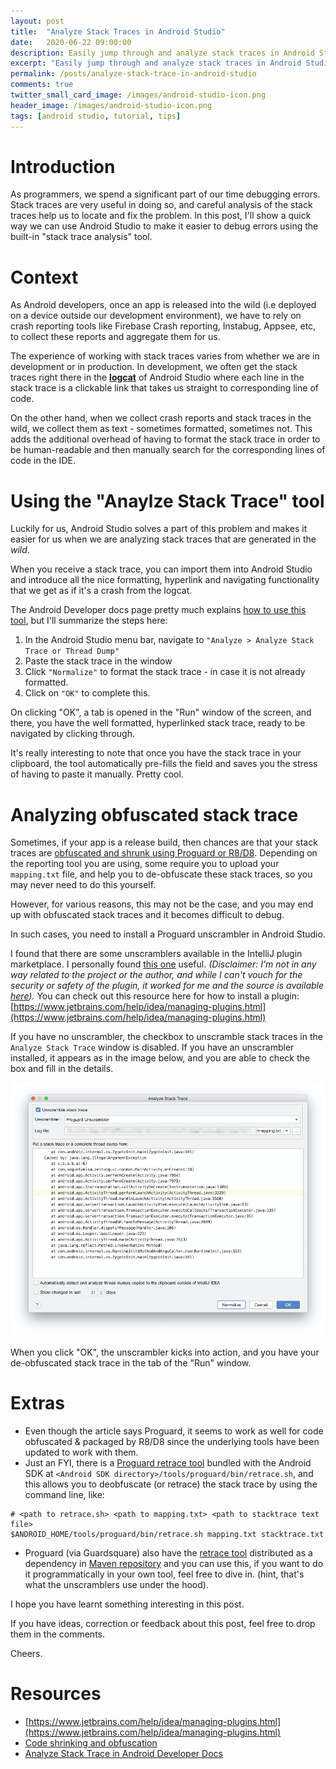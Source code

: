 ```yaml
---
layout: post
title:  "Analyze Stack Traces in Android Studio"
date:   2020-06-22 09:00:00
description: Easily jump through and analyze stack traces in Android Studio
excerpt: "Easily jump through and analyze stack traces in Android Studio"
permalink: /posts/analyze-stack-trace-in-android-studio
comments: true
twitter_small_card_image: /images/android-studio-icon.png
header_image: /images/android-studio-icon.png
tags: [android studio, tutorial, tips]
---
```


# Introduction

As programmers, we spend a significant part of our time debugging errors. Stack traces
are very useful in doing so, and careful analysis of the stack traces help us to
locate and fix the problem. In this post, I'll show a quick way we can use Android
Studio to make it easier to debug errors using the built-in "stack trace analysis" tool.

# Context

As Android developers, once an app is released into the wild
(i.e deployed on a device outside our development environment), we have to rely
on crash reporting tools like Firebase Crash reporting, Instabug, Appsee, etc, to
collect these reports and aggregate them for us.

The experience of working with stack traces varies from whether we are in development
or in production. In development, we often get the stack traces right there in the
**[logcat](https://developer.android.com/studio/debug/am-logcat)** of Android Studio
where each line in the stack trace is a clickable link that takes us straight to corresponding line of code.

On the other hand, when we collect crash reports and stack traces in the wild,
we collect them as text - sometimes formatted, sometimes not. This adds the
additional overhead of having to format the stack trace in order to be
human-readable and then manually search for the corresponding lines of
code in the IDE.

# Using the "Anaylze Stack Trace" tool

Luckily for us, Android Studio solves a part of this problem and makes it easier for us
when we are analyzing stack traces that are generated in the _wild_.

When you receive a stack trace, you can import them into Android Studio and introduce
all the nice formatting, hyperlink and navigating functionality that we get as if it's a
crash from the logcat.

The Android Developer docs page pretty much explains
[how to use this tool](https://developer.android.com/studio/debug/stacktraces),
but I'll summarize the steps here:

1. In the Android Studio menu bar, navigate to `"Analyze > Analyze Stack Trace or Thread Dump"`
2. Paste the stack trace in the window
3. Click `"Normalize"` to format the stack trace - in case it is not already formatted.
4. Click on `"OK"` to complete this.

On clicking "OK", a tab is opened in the "Run" window of the screen, and there,
you have the well formatted, hyperlinked stack trace, ready to be navigated by clicking through.

It's really interesting to note that once you have the stack trace in your clipboard,
the tool automatically pre-fills the field and saves you the stress of having to paste it manually.
Pretty cool.

# Analyzing obfuscated stack trace

Sometimes, if your app is a release build, then chances are that your stack traces are [obfuscated
and shrunk using Proguard or R8/D8](https://developer.android.com/studio/build/shrink-code).
Depending on the reporting tool you are using, some require you to upload your `mapping.txt`
file, and help you to de-obfuscate these stack traces, so you may never need to do this yourself.

However, for various reasons, this may not be the case, and you may end up with obfuscated
stack traces and it becomes difficult to debug.

In such cases, you need to install a Proguard unscrambler in Android Studio.

I found that there are some unscramblers available in the IntelliJ plugin marketplace.
I personally found [this one](https://plugins.jetbrains.com/plugin/11971-proguard-unscramble) useful.
_(Disclaimer: I'm not in any way related to the project or the author, and while I can't vouch
for the security or safety of the plugin, it worked for me and the source is available [here](https://github.com/Chimerapps/intellij-proguard-unscramble))._ You can check out this resource here for how to install a plugin:
[https://www.jetbrains.com/help/idea/managing-plugins.html](https://www.jetbrains.com/help/idea/managing-plugins.html)

If you have no unscrambler, the checkbox to unscramble stack traces in the `Analyze Stack Trace`
window is disabled. If you have an unscrambler installed, it appears as in the image below, and you
are able to check the box and fill in the details.

<p align="center">
	<img src="/images/analyze-stack-trace-window-2.png"
  alt="Screenshot showing the Analyze Stack Trace Window with a Proguard Unscrambler installed">
</p>

When you click "OK", the unscrambler kicks into action, and you have your de-obfuscated stack trace
in the <Stacktrace> tab of the "Run" window.

# Extras
* Even though the article says Proguard, it seems to work as well for code obfuscated & packaged by R8/D8
since the underlying tools have been updated to work with them.
* Just an FYI, there is a [Proguard retrace tool](https://www.guardsquare.com/en/products/proguard/manual/retrace)
 bundled with the Android SDK at `<Android SDK directory>/tools/proguard/bin/retrace.sh`, and this allows you to
deobfuscate (or retrace) the stack trace by using the command line, like:

```shell
# <path to retrace.sh> <path to mapping.txt> <path to stacktrace text file>
$ANDROID_HOME/tools/proguard/bin/retrace.sh mapping.txt stacktrace.txt
```

* Proguard (via Guardsquare) also have the [retrace tool](https://github.com/Guardsquare/proguard/tree/master/retrace) distributed as a dependency in [Maven repository](https://mvnrepository.com/artifact/net.sf.proguard/proguard-retrace) and you
can use this, if you want to do it programmatically in your own tool, feel free to dive in.
(hint, that's what the unscramblers use under the hood).

I hope you have learnt something interesting in this post.

If you have ideas, correction or feedback about this post,
feel free to drop them in the comments.

Cheers.

# Resources
* [https://www.jetbrains.com/help/idea/managing-plugins.html](https://www.jetbrains.com/help/idea/managing-plugins.html)
* [Code shrinking and obfuscation](https://developer.android.com/studio/build/shrink-code)
* [Analyze Stack Trace in Android Developer Docs](https://developer.android.com/studio/debug/stacktraces)

